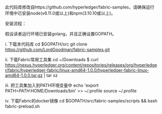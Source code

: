 此代码库修改自https://github.com/hyperledger/fabric-samples，请确保运行环境中已安装node(v6.11.0或以上)和npm(3.10.10或以上)。

安装流程：

假设读者运行环境已安装golang，并且正确设置GOPATH。

i.	下载本代码库
cd $GOPATH/src
git clone https://github.com/LordGoodman/fabric-samples.git

ii.	下载Fabric常用工具集
cd ~/Downloads
$ curl https://nexus.hyperledger.org/content/repositories/releases/org/hyperledger/fabric/hyperledger-fabric/linux-amd64-1.0.0/hyperledger-fabric-linux-amd64-1.0.0.tar.gz | tar xz

iii.	把工具集加入到PATH环境变量中
echo 'export PATH=$PATH:$HOME/Downloads/bin' >> ~/.profile
source ~/.profile

iv.	下载Fabric的docker镜像
cd $GOPATH/src/fabric-samples/scripts && bash fabric-preload.sh
